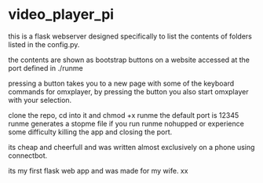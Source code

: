 # video_player_pi

this is a flask webserver designed specifically to list the contents of folders listed in the config.py.

the contents are shown as bootstrap buttons on a website accessed at the port defined in ./runme

pressing a button takes you to a new page with some of the keyboard commands for omxplayer, by pressing the button you also start omxplayer with your selection.

clone the repo, cd into it and chmod +x runme
the default port is 12345
runme generates a stopme file if you run runme nohupped or experience some difficulty killing the app and closing the port.

its cheap and cheerfull and was written almost exclusively on a phone using connectbot.

its my first flask web app and was made for my wife. xx

